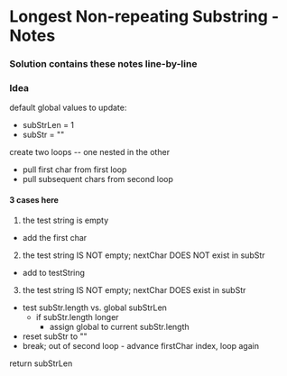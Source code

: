 # Longest Non-repeating Substring - Notes

### Solution contains these notes line-by-line

### Idea

default global values to update:

- subStrLen = 1
- subStr = ""

create two loops -- one nested in the other

- pull first char from first loop
- pull subsequent chars from second loop

#### 3 cases here

1. the test string is empty

- add the first char

2. the test string IS NOT empty; nextChar DOES NOT exist in subStr

- add to testString

3. the test string IS NOT empty; nextChar DOES exist in subStr

- test subStr.length vs. global subStrLen
  - if subStr.length longer
    - assign global to current subStr.length
- reset subStr to ""
- break; out of second loop - advance firstChar index, loop again

return subStrLen
